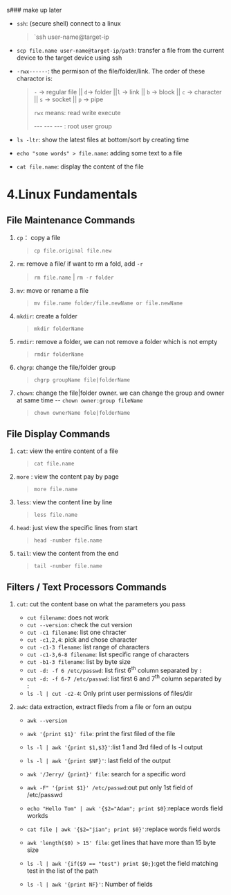 s### make up later

-   `ssh`: (secure shell) connect to a linux

    > `ssh user-name@target-ip

-   `scp file.name user-name@target-ip/path`: transfer a file from the current device to the target device using ssh
-   `-rwx------`: the permison of the file/folder/link. The order of these charactor is:

    > `-` -> regular file || `d`-> folder ||`l` -> link || `b` -> block || `c` -> character || `s` -> socket || `p` -> pipe
    >
    > `rwx` means: read write execute
    >
    > --- --- --- : root user group

-   `ls -ltr`: show the latest files at bottom/sort by creating time
-   `echo "some words" > file.name`: adding some text to a file
-   `cat file.name`: display the content of the file

# 4.Linux Fundamentals

## File Maintenance Commands

1. `cp`： copy a file

    > `cp file.original file.new`

2. `rm`: remove a file/ if want to rm a fold, add `-r`
    > `rm file.name` | `rm -r folder`
3. `mv`: move or rename a file
    > `mv file.name folder/file.newName or file.newName`
4. `mkdir`: create a folder
    > `mkdir folderName`
5. `rmdir`: remove a folder, we can not remove a folder which is not empty
    > `rmdir folderName`
6. `chgrp`: change the file/folder group
    > `chgrp groupName file|folderName`
7. `chown`: change the file|folder owner. we can change the group and owner at same time -- `chown owner:group fileName`
    > `chown ownerName fole|folderName`

## File Display Commands

1. `cat`: view the entire content of a file
    > `cat file.name`
2. `more` : view the content pay by page
    > `more file.name`
3. `less`: view the content line by line
    > `less file.name`
4. `head`: just view the specific lines from start
    > `head -number file.name`
5. `tail`: view the content from the end
    > `tail -number file.name`

## Filters / Text Processors Commands

1. `cut`: cut the content base on what the parameters you pass

    - `cut filename`: does not work
    - `cut --version`: check the cut version
    - `cut -c1 filename`: list one chracter
    - `cut -c1,2,4`: pick and chose character
    - `cut -c1-3 flename`: list range of characters
    - `cut -c1-3,6-8 filename`: list specific range of characters
    - `cut -b1-3 filename`: list by byte size
    - `cut -d: -f 6 /etc/passwd`: list first 6<sup>th</sup> column separated by **:**
    - `cut -d: -f 6-7 /etc/passwd`: list first 6 and 7<sup>th</sup> column separated by **:**
    - `ls -l | cut -c2-4`: Only print user permissions of files/dir

2. `awk`: data extraction, extract fileds from a file or forn an outpu

    - `awk --version`
    - `awk '{print $1}' file`: print the first filed of the file
    - `ls -l | awk '{print $1,$3}'`:list 1 and 3rd filed of ls -l output
    - `ls -l | awk '{print $NF}'`: last field of the output

    - `awk '/Jerry/ {print}' file`: search for a specific word
    - `awk -F" '{print $1}' /etc/passwd`:out put only 1st field of /etc/passwd
    - `echo "Hello Tom" | awk '{$2="Adam"; print $0}`:replace words field workds
    - `cat file | awk '{$2="jian"; print $0}'`:replace words field words
    - `awk 'length($0) > 15' file`: get lines that have more than 15 byte size
    - `ls -l | awk '{if($9 == "test") print $0;}`:get the field matching test in the list of the path
    - `ls -l | awk '{print NF}'`: Number of fields
